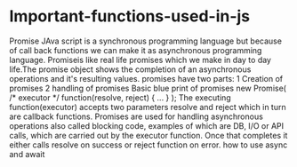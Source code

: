 # Important-functions-used-in-js
Promise
JAva script is a synchronous programming language but because of call back functions we can make it as asynchronous programming language.
Promiseis like real life promises which we make in day to day life.The promise object shows the completion of an asynchronous operations and it's resulting values.
promises have two parts:
1 Creation of promises
2 handling of promises
Basic blue print of promises
new Promise( /* executor */ function(resolve, reject) { ... } );
The executing function(executor) accepts two parameters resolve and reject which in turn are callback functions. Promises are used for handling asynchronous operations also called blocking code, examples of which are DB, I/O or API calls, which are carried out by the executor function. Once that completes it either calls resolve on success or reject function on error.
how to use async and await
